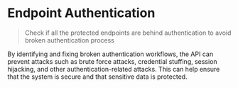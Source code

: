 # Endpoint Authentication

> Check if all the protected endpoints are behind authentication
> to avoid broken authentication process

By identifying and fixing broken authentication workflows, the API can prevent attacks such as brute force attacks, credential stuffing, session hijacking, and other authentication-related attacks. This can help ensure that the system is secure and that sensitive data is protected.

